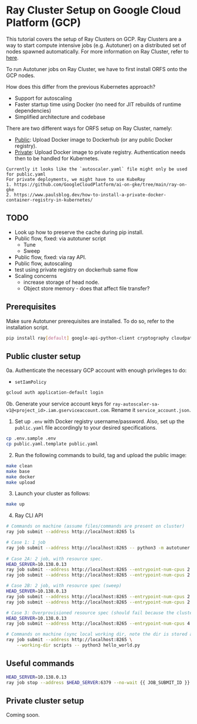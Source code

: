 # Ray Cluster Setup on Google Cloud Platform (GCP)

This tutorial covers the setup of Ray Clusters on GCP. Ray Clusters are a way to
start compute intensive jobs (e.g. Autotuner) on a distributed set of nodes spawned 
automatically. For more information on Ray Cluster, refer to [here](https://docs.ray.io/en/latest/cluster/getting-started.html).

To run Autotuner jobs on Ray Cluster, we have to first install ORFS onto the
GCP nodes.

How does this differ from the previous Kubernetes approach?
- Support for autoscaling
- Faster startup time using Docker (no need for JIT rebuilds of runtime dependencies)
- Simplified architecture and codebase

There are two different ways for ORFS setup on Ray Cluster, namely:
- [Public](#public-cluster-setup): Upload Docker image to Dockerhub (or any public Docker registry).
- [Private](#private-cluster-setup): Upload Docker image to private registry. Authentication needs then to be handled for Kubernetes. 

```note
Currently it looks like the `autoscaler.yaml` file might only be used for public.yaml
For private deployments, we might have to use KubeRay
1. https://github.com/GoogleCloudPlatform/ai-on-gke/tree/main/ray-on-gke
2. https://www.paulsblog.dev/how-to-install-a-private-docker-container-registry-in-kubernetes/
```

## TODO

- Look up how to preserve the cache during pip install. 
- Public flow, fixed: via autotuner script
    - Tune
    - Sweep
- Public flow, fixed: via ray API.
- Public flow, autoscaling
- test using private registry on dockerhub same flow
- Scaling concerns
    - increase storage of head node.
    - Object store memory - does that affect file transfer?

## Prerequisites

Make sure Autotuner prerequisites are installed. To do so, refer to the installation script.

```bash
pip install ray[default] google-api-python-client cryptography cloudpathlib
```

## Public cluster setup

0a. Authenticate the necessary GCP account with enough privileges to do:
- `setIamPolicy`

```bash
gcloud auth application-default login
```

0b. Generate your service account keys for `ray-autoscaler-sa-v1@<project_id>.iam.gserviceaccount.com`.
Rename it `service_account.json`.

1. Set up `.env` with Docker registry username/password. Also, set up the `public.yaml`
file accordingly to your desired specifications.

```bash
cp .env.sample .env
cp public.yaml.template public.yaml
```

2. Run the following commands to build, tag and upload the public image:

```bash
make clean
make base
make docker
make upload
```

3. Launch your cluster as follows:

```bash
make up
```

4. Ray CLI API

```bash
# Commands on machine (assume files/commands are present on cluster)
ray job submit --address http://localhost:8265 ls

# Case 1: 1 job
ray job submit --address http://localhost:8265 -- python3 -m autotuner.distributed --design gcd --platform asap7 --config ../../flow/designs/asap7/gcd/autotuner.json --cloud_dir gs://autotuner_test tune --samples 1
 
# Case 2A: 2 job, with resource spec.
HEAD_SERVER=10.138.0.13
ray job submit --address http://localhost:8265 --entrypoint-num-cpus 2 -- python3 -m autotuner.distributed --design gcd --platform asap7 --server $HEAD_SERVER --config ../../flow/designs/asap7/gcd/autotuner.json --cloud_dir gs://autotuner_test tune --samples 1
ray job submit --address http://localhost:8265 --entrypoint-num-cpus 2 -- python3 -m autotuner.distributed --design gcd --platform asap7 --server $HEAD_SERVER --config ../../flow/designs/asap7/gcd/autotuner.json --cloud_dir gs://autotuner_test tune --samples 1

# Case 2B: 2 job, with resource spec (sweep)
HEAD_SERVER=10.138.0.13
ray job submit --address http://localhost:8265 --entrypoint-num-cpus 2 -- python3 -m autotuner.distributed --design gcd --platform asap7 --server $HEAD_SERVER --config ./src/autotuner/distributed-sweep-example.json --cloud_dir gs://autotuner_test sweep
ray job submit --address http://localhost:8265 --entrypoint-num-cpus 2 -- python3 -m autotuner.distributed --design gcd --platform asap7 --server $HEAD_SERVER --config ./src/autotuner/distributed-sweep-example.json --cloud_dir gs://autotuner_test sweep

# Case 3: Overprovisioned resource spec (should fail because the cluster cannot meet this demand.)
HEAD_SERVER=10.138.0.13
ray job submit --address http://localhost:8265 --entrypoint-num-cpus 4 -- python3 -m autotuner.distributed --design gcd --platform asap7 --server $HEAD_SERVER --config ../../flow/designs/asap7/gcd/autotuner.json --cloud_dir gs://autotuner_test tune --samples 1

# Commands on machine (sync local working dir, note the dir is stored as some /tmp dir)
ray job submit --address http://localhost:8265 \
    --working-dir scripts -- python3 hello_world.py
```

## Useful commands

```bash
HEAD_SERVER=10.138.0.13
ray job stop --address $HEAD_SERVER:6379 --no-wait {{ JOB_SUBMIT_ID }}
```

## Private cluster setup

Coming soon.
